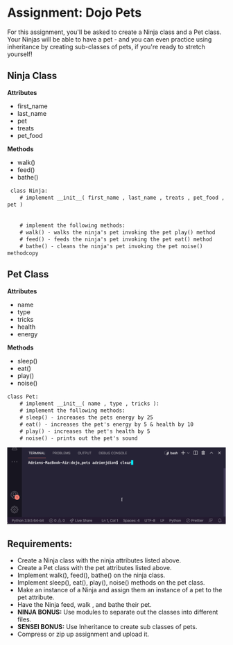 # Assignment: Dojo Pets
For this assignment, you'll be asked to create a Ninja class and a Pet class. Your Ninjas will be able to have a pet - and you can even practice using inheritance by creating sub-classes of pets, if you're ready to stretch yourself!

## Ninja Class

**Attributes**

- first_name
- last_name
- pet
- treats
- pet_food

**Methods**

- walk()
- feed()
- bathe()

```
 class Ninja:
    # implement __init__( first_name , last_name , treats , pet_food , pet )
        	
    
    # implement the following methods:
    # walk() - walks the ninja's pet invoking the pet play() method
    # feed() - feeds the ninja's pet invoking the pet eat() method
    # bathe() - cleans the ninja's pet invoking the pet noise() methodcopy
``` 

## Pet Class

**Attributes**

- name
- type
- tricks
- health
- energy

**Methods**

- sleep()
- eat()
- play()
- noise()

```
class Pet:
    # implement __init__( name , type , tricks ):
    # implement the following methods:
    # sleep() - increases the pets energy by 25
    # eat() - increases the pet's energy by 5 & health by 10
    # play() - increases the pet's health by 5
    # noise() - prints out the pet's sound
```

![Pets](pets.gif)

## Requirements:
- Create a Ninja class with the ninja attributes listed above.
- Create a Pet class with the pet attributes listed above.
- Implement walk(), feed(), bathe() on the ninja class.
- Implement sleep(), eat(), play(), noise() methods on the pet class.
- Make an instance of a Ninja and assign them an instance of a pet to the pet attribute.
- Have the Ninja feed, walk , and bathe their pet.
- **NINJA BONUS:** Use modules to separate out the classes into different files.
- **SENSEI BONUS:** Use Inheritance to create sub classes of pets.
- Compress or zip up assignment and upload it.

